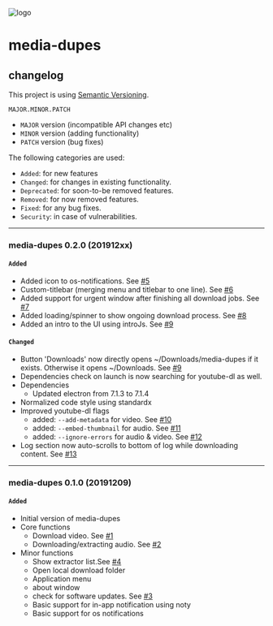 ![logo](https://raw.githubusercontent.com/yafp/media-dupes/master/.github/logo/128x128.png)

# media-dupes
## changelog

This project is using [Semantic Versioning](https://semver.org/).

  ```
  MAJOR.MINOR.PATCH
  ```

* ```MAJOR``` version (incompatible API changes etc)
* ```MINOR``` version (adding functionality)
* ```PATCH``` version (bug fixes)


The following categories are used:

* ```Added```: for new features
* ```Changed```: for changes in existing functionality.
* ```Deprecated```: for soon-to-be removed features.
* ```Removed```: for now removed features.
* ```Fixed```: for any bug fixes.
* ```Security```: in case of vulnerabilities.



***

### media-dupes 0.2.0 (201912xx)
#### ```Added```
* Added icon to os-notifications. See [#5](https://github.com/yafp/ttth/issues/5)
* Custom-titlebar (merging menu and titlebar to one line). See [#6](https://github.com/yafp/ttth/issues/6)
* Added support for urgent window after finishing all download jobs. See [#7](https://github.com/yafp/ttth/issues/7)
* Added loading/spinner to show ongoing download process. See [#8](https://github.com/yafp/ttth/issues/8)
* Added an intro to the UI using introJs. See [#9](https://github.com/yafp/ttth/issues/9)


#### ```Changed```
* Button 'Downloads' now directly opens ~/Downloads/media-dupes if it exists. Otherwise it opens ~/Downloads. See [#9](https://github.com/yafp/ttth/issues/9)
* Dependencies check on launch is now searching for youtube-dl as well.
* Dependencies
  * Updated electron from 7.1.3 to 7.1.4
* Normalized code style using standardx
* Improved youtube-dl flags
  * added: `--add-metadata` for video. See [#10](https://github.com/yafp/ttth/issues/10)
  * added: `--embed-thumbnail` for audio. See [#11](https://github.com/yafp/ttth/issues/11)
  * added: `--ignore-errors` for audio & video. See [#12](https://github.com/yafp/ttth/issues/12)
* Log section now auto-scrolls to bottom of log while downloading content. See [#13](https://github.com/yafp/ttth/issues/13)

***

### media-dupes 0.1.0 (20191209)
#### ```Added```
* Initial version of media-dupes
* Core functions
  * Download video. See [#1](https://github.com/yafp/ttth/issues/1)
  * Downloading/extracting audio. See [#2](https://github.com/yafp/ttth/issues/2)
* Minor functions
  * Show extractor list.See [#4](https://github.com/yafp/ttth/issues/4)
  * Open local download folder
  * Application menu
  * about window
  * check for software updates. See [#3](https://github.com/yafp/ttth/issues/3)
  * Basic support for in-app notification using noty
  * Basic support for os notifications
